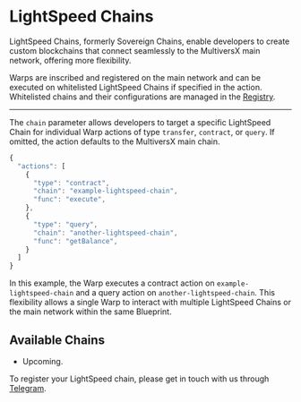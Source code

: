 # LightSpeed Chains

LightSpeed Chains, formerly Sovereign Chains, enable developers to create custom blockchains that connect seamlessly to the MultiversX main network, offering more flexibility.

Warps are inscribed and registered on the main network and can be executed on whitelisted LightSpeed Chains if specified in the action. Whitelisted chains and their configurations are managed in the [Registry](./registry.md).

---

The `chain` parameter allows developers to target a specific LightSpeed Chain for individual Warp actions of type `transfer`, `contract`, or `query`. If omitted, the action defaults to the MultiversX main chain.

```js
{
  "actions": [
    {
      "type": "contract",
      "chain": "example-lightspeed-chain",
      "func": "execute",
    },
    {
      "type": "query",
      "chain": "another-lightspeed-chain",
      "func": "getBalance",
    }
  ]
}
```

In this example, the Warp executes a contract action on `example-lightspeed-chain` and a query action on `another-lightspeed-chain`. This flexibility allows a single Warp to interact with multiple LightSpeed Chains or the main network within the same Blueprint.

## Available Chains

- Upcoming.

To register your LightSpeed chain, please get in touch with us through [Telegram](https://telegram.usewarp.to).
